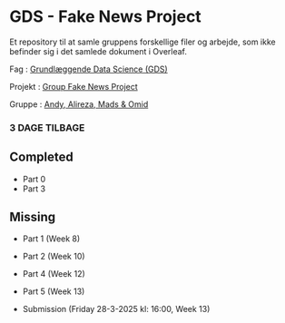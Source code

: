 # GDS - Fake News Project
Et repository til at samle gruppens forskellige filer og arbejde, som ikke befinder sig i det samlede dokument i Overleaf. 

Fag      : [Grundlæggende Data Science (GDS)](https://absalon.ku.dk/courses/80486)

Projekt  : [Group Fake News Project](https://absalon.ku.dk/courses/80486/assignments/232055)

Gruppe   : [Andy, Alireza, Mads &amp; Omid](https://absalon.ku.dk/groups/215410)

### 3 DAGE TILBAGE

## Completed
- Part 0
- Part 3

## Missing
- Part 1 (Week 8)
- Part 2 (Week 10)
- Part 4 (Week 12)

- Part 5 (Week 13)
- Submission (Friday 28-3-2025 kl: 16:00, Week 13)

